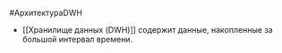 #АрхитектураDWH 

* [[Хранилище данных (DWH)]] содержит данные, накопленные за большой интервал времени.